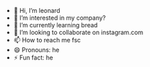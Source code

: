 - 👋 Hi, I’m leonard
- 👀 I’m interested in my company?
- 🌱 I’m currently learning bread
- 💞️ I’m looking to collaborate on instagram.com
- 📫 How to reach me fsc
- 😄 Pronouns: he
- ⚡ Fun fact: he

<!---
leonard/leonard is a ✨ special ✨ repository because its `README.md` (this file) appears on your GitHub profile.
You can click the Preview link to take a look at your changes.
--->
